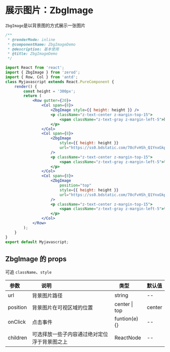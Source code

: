 <!-- @routePath:/component-doc/ZbgImage-doc -->

# 展示图片：ZbgImage

`ZbgImage`是以背景图的方式展示一张图片

```jsx
/**
 * @renderMode: inline
 * @componentName: ZbgImageDemo
 * @description: 基本使用
 * @title: ZbgImageDemo
 */

import React from 'react';
import { ZbgImage } from 'zerod';
import { Row, Col } from 'antd';
class Myjavascript extends React.PureComponent {
    render() {
        const height = '300px';
        return (
            <Row gutter={20}>
                <Col span={8}>
                    <ZbgImage style={{ height: height }} />
                    <p className="z-text-center z-margin-top-15">
                        <span className="z-text-gray z-margin-left-5">默认：无url</span>
                    </p>
                </Col>
                <Col span={8}>
                    <ZbgImage
                        style={{ height: height }}
                        url="https://ss0.bdstatic.com/70cFvHSh_Q1YnxGkpoWK1HF6hhy/it/u=1538842050,2735915256&fm=26&gp=0.jpg"
                    />
                    <p className="z-text-center z-margin-top-15">
                        <span className="z-text-gray z-margin-left-5">有url，position:"center"</span>
                    </p>
                </Col>
                <Col span={8}>
                    <ZbgImage
                        position="top"
                        style={{ height: height }}
                        url="https://ss0.bdstatic.com/70cFvHSh_Q1YnxGkpoWK1HF6hhy/it/u=447570595,1994839721&fm=26&gp=0.jpg"
                    />
                    <p className="z-text-center z-margin-top-15">
                        <span className="z-text-gray z-margin-left-5">有url，position:"top"</span>
                    </p>
                </Col>
            </Row>
        );
    }
}
export default Myjavascript;
```

## ZbgImage 的 props

可追 `className`、`style`

| 参数     | 说明                                         | 类型          | 默认值 |
| -------- | -------------------------------------------- | ------------- | ------ |
| url      | 背景图片路径                                 | string        | --     |
| position | 背景图片在可视区域的位置                     | center \| top | center |
| onClick  | 点击事件                                     | funtion(e){}  | --     |
| children | 可选择放一些子内容通过绝对定位浮于背景图之上 | ReactNode     | --     |
